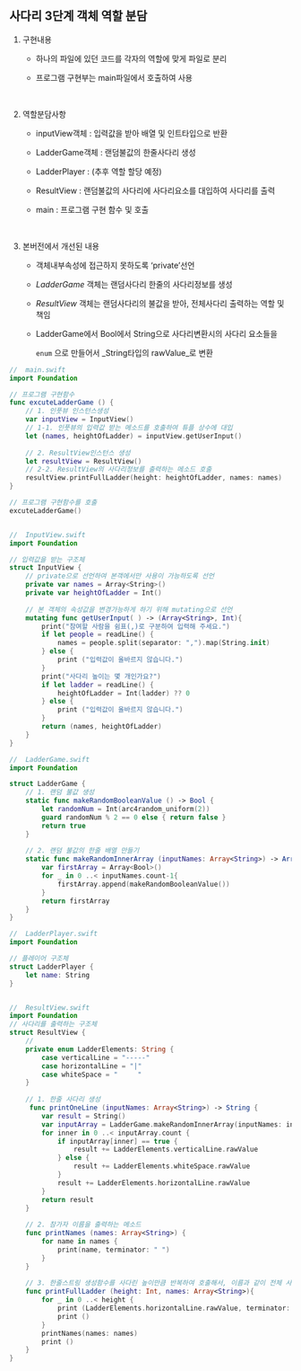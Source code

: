 ## 사다리 3단계 객체 역할 분담

1. 구현내용
   * 하나의 파일에 있던 코드를 각자의 역할에 맞게 파일로 분리

   * 프로그램 구현부는 main파일에서 호출하여 사용

     ​

2. 역할분담사항
   * inputView객체 : 입력값을 받아 배열 및 인트타입으로 반환

   * LadderGame객체 : 랜덤불값의 한줄사다리 생성

   * LadderPlayer : (추후 역할 할당 예정)

   * ResultView : 랜덤불값의 사다리에 사다리요소를 대입하여 사다리를 출력

   * main : 프로그램 구현 함수 및 호출

     ​

3. 본버전에서 개선된 내용

   * 객체내부속성에 접근하지 못하도록 ‘private’선언

   *  _LadderGame_ 객체는 랜덤사다리 한줄의 사다리정보를 생성

   *  _ResultView_ 객체는 랜덤사다리의 불값을 받아, 전체사다리 출력하는 역할 및 책임

   *  LadderGame에서 Bool에서 String으로 사다리변환시의 사다리 요소들을

      ```enum``` 으로 만들어서 _String타입의 rawValue_로 변환



```swift
//  main.swift
import Foundation

// 프로그램 구현함수
func excuteLadderGame () {
    // 1. 인풋뷰 인스턴스생성
    var inputView = InputView()
    // 1-1. 인풋뷰의 입력값 받는 메소드를 호출하여 튜플 상수에 대입
    let (names, heightOfLadder) = inputView.getUserInput()
    
    // 2. ResultView인스턴스 생성
    let resultView = ResultView()
    // 2-2. ResultView의 사다리정보를 출력하는 메소드 호출
    resultView.printFullLadder(height: heightOfLadder, names: names)
}

// 프로그램 구현함수를 호출
excuteLadderGame()


//  InputView.swift
import Foundation

// 입력값을 받는 구조체
struct InputView {
    // private으로 선언하여 본객에서만 사용이 가능하도록 선언
    private var names = Array<String>()
    private var heightOfLadder = Int()
    
    // 본 객체의 속성값을 변경가능하게 하기 위해 mutating으로 선언
    mutating func getUserInput( ) -> (Array<String>, Int){
        print("참여할 사람을 쉼표(,)로 구분하여 입력해 주세요.")
        if let people = readLine() {
            names = people.split(separator: ",").map(String.init)
        } else {
            print ("입력값이 올바르지 않습니다.")
        }
        print("사다리 높이는 몇 개인가요?")
        if let ladder = readLine() {
            heightOfLadder = Int(ladder) ?? 0
        } else {
            print ("입력값이 올바르지 않습니다.")
        }
        return (names, heightOfLadder)
    }
}

//  LadderGame.swift
import Foundation

struct LadderGame {
    // 1. 랜덤 불값 생성
    static func makeRandomBooleanValue () -> Bool {
        let randomNum = Int(arc4random_uniform(2))
        guard randomNum % 2 == 0 else { return false }
        return true
    }
    
    // 2. 랜덤 불값의 한줄 배열 만들기
    static func makeRandomInnerArray (inputNames: Array<String>) -> Array<Bool> {
        var firstArray = Array<Bool>()
        for _ in 0 ..< inputNames.count-1{
            firstArray.append(makeRandomBooleanValue())
        }
        return firstArray
    }
}

//  LadderPlayer.swift
import Foundation

// 플레이어 구조체
struct LadderPlayer {
    let name: String
}


//  ResultView.swift
import Foundation
// 사다리를 출력하는 구조체
struct ResultView {
    //
    private enum LadderElements: String {
        case verticalLine = "-----"
        case horizontalLine = "|"
        case whiteSpace = "     "
    }
    
    // 1. 한줄 사다리 생성
     func printOneLine (inputNames: Array<String>) -> String {
        var result = String()
        var inputArray = LadderGame.makeRandomInnerArray(inputNames: inputNames)
        for inner in 0 ..< inputArray.count {
            if inputArray[inner] == true {
                result += LadderElements.verticalLine.rawValue
            } else {
                result += LadderElements.whiteSpace.rawValue
            }
            result += LadderElements.horizontalLine.rawValue
        }
        return result
    }
    
    // 2. 참가자 이름을 출력하는 메소드
    func printNames (names: Array<String>) {
        for name in names {
            print(name, terminator: " ")
        }
    }
    
    // 3. 한줄스트링 생성함수를 사다린 높이만큼 반복하여 호출해서, 이름과 같이 전체 사다리 출력하는 함수
    func printFullLadder (height: Int, names: Array<String>){
        for _ in 0 ..< height {
            print (LadderElements.horizontalLine.rawValue, terminator: printOneLine(inputNames: names))
            print ()
        }
        printNames(names: names)
        print ()
    }
}
```

